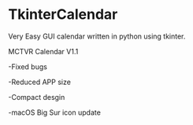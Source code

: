 # TkinterCalendar
Very Easy GUI calendar written in python using tkinter.

MCTVR Calendar V1.1

-Fixed bugs

-Reduced APP size

-Compact desgin

-macOS Big Sur icon update
